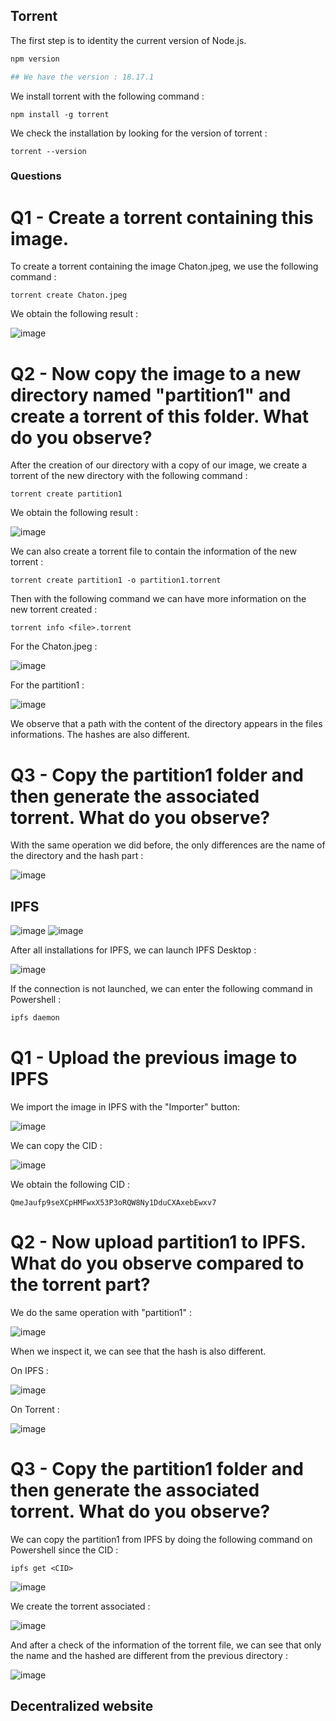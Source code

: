 ## Torrent

The first step is to identity the current version of Node.js.

```bash
npm version

## We have the version : 18.17.1
```

We install torrent with the following command :

```
npm install -g torrent
```

We check the installation by looking for the version of torrent :

```
torrent --version
```

### Questions

# Q1 - Create a torrent containing this image.

To create a torrent containing the image Chaton.jpeg, we use the following command :

```
torrent create Chaton.jpeg
```

We obtain the following result :

![image](https://github.com/MathisJuretRafin/Workshop2/assets/148776485/c5d296c6-4ad4-42a7-ae13-78872c8af20f)

# Q2 - Now copy the image to a new directory named "partition1" and create a torrent of this folder. What do you observe?

After the creation of our directory with a copy of our image, we create a torrent of the new directory with the following command :

```
torrent create partition1
```

We obtain the following result :

![image](https://github.com/MathisJuretRafin/Workshop2/assets/148776485/1bfdf9ed-c988-4bb2-b74c-6ca2dc5f576b)

We can also create a torrent file to contain the information of the new torrent :

```
torrent create partition1 -o partition1.torrent
```

Then with the following command we can have more information on the new torrent created :

```
torrent info <file>.torrent
```

For the Chaton.jpeg : 

![image](https://github.com/MathisJuretRafin/Workshop2/assets/148776485/32a19584-46cf-434f-9cb9-b1f2e02f1cc2)

For the partition1 : 

![image](https://github.com/MathisJuretRafin/Workshop2/assets/148776485/29d9022b-4a2f-4d84-9cae-cff3ab2c4597)

We observe that a path with the content of the directory appears in the files informations. The hashes are also different.

# Q3 - Copy the partition1 folder and then generate the associated torrent. What do you observe?

With the same operation we did before, the only differences are the name of the directory and the hash part :

![image](https://github.com/MathisJuretRafin/Workshop2/assets/148776485/77d6b15e-90e2-454d-9048-5dec18a22281)


## IPFS

![image](https://github.com/MathisJuretRafin/Workshop2/assets/148776485/379c441c-ebfb-4534-abcc-8944192bd2b2)
![image](https://github.com/MathisJuretRafin/Workshop2/assets/148776485/9be48a09-0e13-4666-be62-4d8450f47f01)

After all installations for IPFS, we can launch IPFS Desktop :

![image](https://github.com/MathisJuretRafin/Workshop2/assets/148776485/5fde0f59-917f-4593-9237-7aa203f7b7ca)

If the connection is not launched, we can enter the following command in Powershell :

```bash
ipfs daemon
```

# Q1 - Upload the previous image to IPFS

We import the image in IPFS with the "Importer" button:

![image](https://github.com/MathisJuretRafin/Workshop2/assets/148776485/b4ccb2eb-5cc5-4ceb-b2f9-b1ff80942366)

We can copy the CID :

![image](https://github.com/MathisJuretRafin/Workshop2/assets/148776485/c41461f4-da70-4d22-8452-2e6cb341c46e)

We obtain the following CID :

```
QmeJaufp9seXCpHMFwxX53P3oRQW8Ny1DduCXAxebEwxv7
```

# Q2 - Now upload partition1 to IPFS. What do you observe compared to the torrent part?

We do the same operation with "partition1" :

![image](https://github.com/MathisJuretRafin/Workshop2/assets/148776485/5e42c6f7-86c3-4734-8d7e-b6deae00815c)

When we inspect it, we can see that the hash is also different.

On IPFS : 

![image](https://github.com/MathisJuretRafin/Workshop2/assets/148776485/1990eaef-9263-435d-b6cf-0deb329be0d6)

On Torrent :

![image](https://github.com/MathisJuretRafin/Workshop2/assets/148776485/629d5da2-7634-4887-b06b-5755108ea292)


# Q3 - Copy the partition1 folder and then generate the associated torrent. What do you observe?

We can copy the partition1 from IPFS by doing the following command on Powershell since the CID :

```
ipfs get <CID>
```

![image](https://github.com/MathisJuretRafin/Workshop2/assets/148776485/1af179bc-f88a-480d-9126-40015654795c)

We create the torrent associated :

![image](https://github.com/MathisJuretRafin/Workshop2/assets/148776485/ec4d1085-fb3c-4556-8bf9-ea6fbab999d1)

And after a check of the information of the torrent file, we can see that only the name and the hashed are different from the previous directory :

![image](https://github.com/MathisJuretRafin/Workshop2/assets/148776485/ecc26cf8-54ed-46ec-ad3e-8a6af6d7a635)


## Decentralized website







